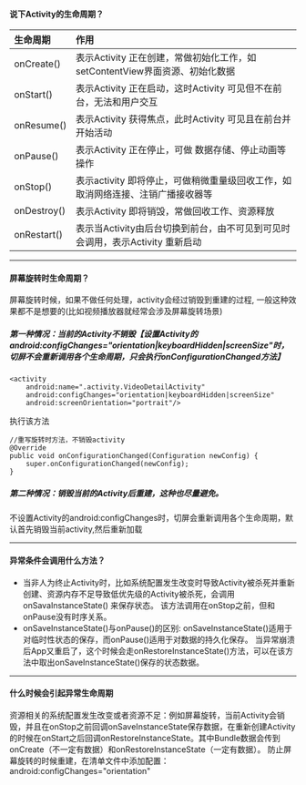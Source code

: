 #### 说下Activity的生命周期？
| 生命周期 | 作用  |
| :------- | :---- |
| onCreate() | 表示Activity 正在创建，常做初始化工作，如setContentView界面资源、初始化数据|
| onStart() | 表示Activity 正在启动，这时Activity 可见但不在前台，无法和用户交互 |
| onResume() | 表示Activity 获得焦点，此时Activity 可见且在前台并开始活动|
| onPause() | 表示Activity 正在停止，可做 数据存储、停止动画等操作 |
| onStop() | 表示activity 即将停止，可做稍微重量级回收工作，如取消网络连接、注销广播接收器等|
| onDestroy() | 表示Activity 即将销毁，常做回收工作、资源释放 |
| onRestart() | 表示当Activity由后台切换到前台，由不可见到可见时会调用，表示Activity 重新启动 |

---

#### 屏幕旋转时生命周期？
屏幕旋转时候，如果不做任何处理，activity会经过销毁到重建的过程, 一般这种效果都不是想要的(比如视频播放器就经常会涉及屏幕旋转场景)

##### 第一种情况：当前的Activity不销毁【设置Activity的android:configChanges="orientation|keyboardHidden|screenSize"时，切屏不会重新调用各个生命周期，只会执行onConfigurationChanged方法】
```
<activity
    android:name=".activity.VideoDetailActivity"
    android:configChanges="orientation|keyboardHidden|screenSize"
    android:screenOrientation="portrait"/>
```

执行该方法
```
//重写旋转时方法，不销毁activity
@Override
public void onConfigurationChanged(Configuration newConfig) {
	super.onConfigurationChanged(newConfig);
}
```

##### 第二种情况：销毁当前的Activity后重建，这种也尽量避免。
不设置Activity的android:configChanges时，切屏会重新调用各个生命周期，默认首先销毁当前activity,然后重新加载

---

#### 异常条件会调用什么方法？
* 当非人为终止Activity时，比如系统配置发生改变时导致Activity被杀死并重新创建、资源内存不足导致低优先级的Activity被杀死，会调用 onSavaInstanceState() 来保存状态。
该方法调用在onStop之前，但和onPause没有时序关系。
* onSaveInstanceState()与onPause()的区别: onSaveInstanceState()适用于对临时性状态的保存，而onPause()适用于对数据的持久化保存。
当异常崩溃后App又重启了，这个时候会走onRestoreInstanceState()方法，可以在该方法中取出onSaveInstanceState()保存的状态数据。

---
#### 什么时候会引起异常生命周期
资源相关的系统配置发生改变或者资源不足：例如屏幕旋转，当前Activity会销毁，并且在onStop之前回调onSaveInstanceState保存数据，在重新创建Activity的时候在onStart之后回调onRestoreInstanceState。其中Bundle数据会传到onCreate（不一定有数据）和onRestoreInstanceState（一定有数据）。
防止屏幕旋转的时候重建，在清单文件中添加配置：android:configChanges="orientation"

